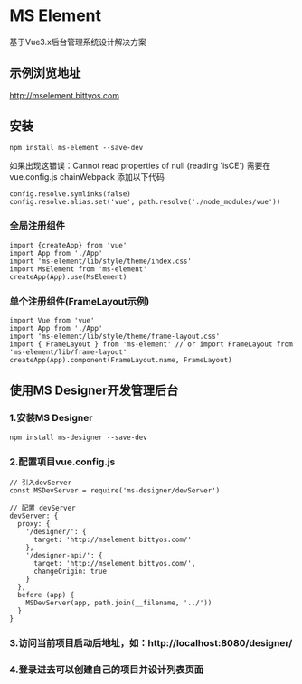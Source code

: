 # MS Element
基于Vue3.x后台管理系统设计解决方案

## 示例浏览地址
http://mselement.bittyos.com

## 安装
```
npm install ms-element --save-dev
```
如果出现这错误：Cannot read properties of null (reading 'isCE') 需要在vue.config.js chainWebpack 添加以下代码
```
config.resolve.symlinks(false)
config.resolve.alias.set('vue', path.resolve('./node_modules/vue'))
```
### 全局注册组件
```
import {createApp} from 'vue'
import App from './App'
import 'ms-element/lib/style/theme/index.css'
import MsElement from 'ms-element'
createApp(App).use(MsElement)
```

### 单个注册组件(FrameLayout示例)
```
import Vue from 'vue'
import App from './App'
import 'ms-element/lib/style/theme/frame-layout.css'
import { FrameLayout } from 'ms-element' // or import FrameLayout from 'ms-element/lib/frame-layout'
createApp(App).component(FrameLayout.name, FrameLayout)
```

## 使用MS Designer开发管理后台

### 1.安装MS Designer
```
npm install ms-designer --save-dev
```

###  2.配置项目vue.config.js
```
// 引入devServer
const MSDevServer = require('ms-designer/devServer')

// 配置 devServer
devServer: {
  proxy: {
    '/designer/': {
      target: 'http://mselement.bittyos.com/'
    },
    '/designer-api/': {
      target: 'http://mselement.bittyos.com/',
      changeOrigin: true
    }
  },
  before (app) {
    MSDevServer(app, path.join(__filename, '../'))
  }
}
```
###  3.访问当前项目启动后地址，如：http://localhost:8080/designer/

###  4.登录进去可以创建自己的项目并设计列表页面
